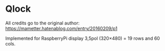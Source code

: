 # Qlock

All credits go to the original author: https://mametter.hatenablog.com/entry/20160209/p1

Implemented for RaspberryPi display 3,5pol (320×480) = 19 rows and 60 cols.
